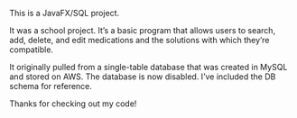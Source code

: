 This is a JavaFX/SQL project.

It was a school project. It’s a basic program that allows users to search, add, delete, and edit medications and the solutions with which they’re compatible.

It originally pulled from a single-table database that was created in MySQL and stored on AWS. The database is now disabled. I’ve included the DB schema for reference.

Thanks for checking out my code! 
